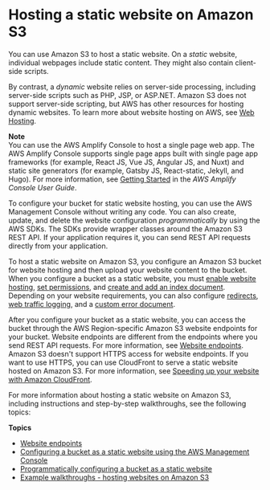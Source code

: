 # Hosting a static website on Amazon S3<a name="WebsiteHosting"></a>

You can use Amazon S3 to host a static website\. On a *static* website, individual webpages include static content\. They might also contain client\-side scripts\.

By contrast, a *dynamic* website relies on server\-side processing, including server\-side scripts such as PHP, JSP, or ASP\.NET\. Amazon S3 does not support server\-side scripting, but AWS has other resources for hosting dynamic websites\. To learn more about website hosting on AWS, see [Web Hosting](https://aws.amazon.com/websites/)\. 

**Note**  
You can use the AWS Amplify Console to host a single page web app\. The AWS Amplify Console supports single page apps built with single page app frameworks \(for example, React JS, Vue JS, Angular JS, and Nuxt\) and static site generators \(for example, Gatsby JS, React\-static, Jekyll, and Hugo\)\. For more information, see [Getting Started](https://docs.aws.amazon.com/amplify/latest/userguide/getting-started.html) in the *AWS Amplify Console User Guide*\.

To configure your bucket for static website hosting, you can use the AWS Management Console without writing any code\. You can also create, update, and delete the website configuration *programmatically* by using the AWS SDKs\. The SDKs provide wrapper classes around the Amazon S3 REST API\. If your application requires it, you can send REST API requests directly from your application\.

To host a static website on Amazon S3, you configure an Amazon S3 bucket for website hosting and then upload your website content to the bucket\. When you configure a bucket as a static website, you must [enable website hosting](EnableWebsiteHosting.md), [set permissions](WebsiteAccessPermissionsReqd.md), and [create and add an index document](IndexDocumentSupport.md)\. Depending on your website requirements, you can also configure [redirects](how-to-page-redirect.md), [web traffic logging](LoggingWebsiteTraffic.md), and a [custom error document](CustomErrorDocSupport.md)\.

After you configure your bucket as a static website, you can access the bucket through the AWS Region\-specific Amazon S3 website endpoints for your bucket\. Website endpoints are different from the endpoints where you send REST API requests\. For more information, see [Website endpoints](WebsiteEndpoints.md)\. Amazon S3 doesn't support HTTPS access for website endpoints\. If you want to use HTTPS, you can use CloudFront to serve a static website hosted on Amazon S3\. For more information, see [Speeding up your website with Amazon CloudFront](website-hosting-cloudfront-walkthrough.md)\.

For more information about hosting a static website on Amazon S3, including instructions and step\-by\-step walkthroughs, see the following topics:

**Topics**
+ [Website endpoints](WebsiteEndpoints.md)
+ [Configuring a bucket as a static website using the AWS Management Console](HowDoIWebsiteConfiguration.md)
+ [Programmatically configuring a bucket as a static website](ManagingBucketWebsiteConfig.md)
+ [Example walkthroughs \- hosting websites on Amazon S3](hosting-websites-on-s3-examples.md)